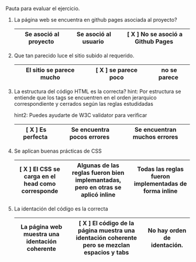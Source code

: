 
Pauta para evaluar el ejercicio.

1. La página web se encuentra en github pages asociada al proyecto?

	| Se asoció al proyecto | Se asoció al usuario | [ X ] No se asoció a Github Pages|
	|---|---|---|
 
2. Que tan parecido luce el sitio subido al requerido.

	| El sitio se parece mucho | [ X ] se parece poco | no se parece|
	|---|---|---|


3. La estructura del código HTML es la correcta?
	hint: Por estructura se entiende que los tags se encuentren en el orden jerarquico correspondiente y cerrados según las reglas estudidadas
	
	hint2: Puedes ayudarte de W3C validator para verificar

	| [ X ] Es perfecta | Se encuentra pocos errores | Se encuentran muchos errores 
	|---|---|---|

4. Se aplican buenas prácticas de CSS 

	| [ X ] El CSS se carga en el head como corresponde | Algunas de las reglas fueron bien implemantadas, pero en otras se aplicó inline | Todas las reglas fueron implementadas de forma inline
	|---|---|---|

5. La identación del código es la correcta

	| La página web muestra una identación coherente | [ X ] El código de la página muestra una identación coherente pero se mezclan espacios y tabs | No hay orden de identación.
	|---|---|---|
